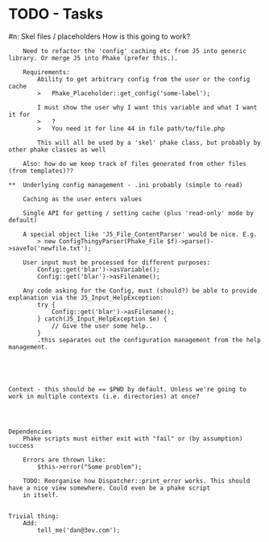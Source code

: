 # TODO - Tasks #

#n:	
	Skel files / placeholders
		How is this going to work?
		
		Need to refactor the 'config' caching etc from J5 into generic library. Or merge J5 into Phake (prefer this.).
		
		Requirements:
			Ability to get arbitrary config from the user or the config cache
			>	Phake_Placeholder::get_config('some-label');
			
			I must show the user why I want this variable and what I want it for
			> 	? 
			> 	You need it for line 44 in file path/to/file.php
			
			This will all be used by a 'skel' phake class, but probably by other phake classes as well
			
		Also: how do we keep track of files generated from other files (from templates)??
		
	**	Underlying config management - .ini probably (simple to read)
		
		Caching as the user enters values
		
		Single API for getting / setting cache (plus 'read-only' mode by default)
		
		A special object like 'J5_File_ContentParser' would be nice. E.g.
			> new ConfigThingyParser(Phake_File $f)->parse()->saveTo('newfile.txt');
		
		User input must be processed for different purposes:
			Config::get('blar')->asVariable();
			Config::get('blar')->asFilename();
		
		Any code asking for the Config, must (should?) be able to provide explanation via the J5_Input_HelpException:
			try {
				Config::get('blar')->asFilename();
			} catch(J5_Input_HelpException $e) {
				// Give the user some help..
			}
			.this separates out the configuration management from the help management.
	
	
	
	
	
	Context	- this should be == $PWD by default. Unless we're going to work in multiple contexts (i.e. directories) at once?
	
	
	
	
	Dependencies
		Phake scripts must either exit with "fail" or (by assumption) success
		
		Errors are thrown like:
			$this->error("Some problem");
		
		TODO: Reorganise how Dispatcher::print_error works. This should have a nice view somewhere. Could even be a phake script
		in itself.
		
	
	Trivial thing:
		Add:
			tell_me('dan@3ev.com');
			
		
